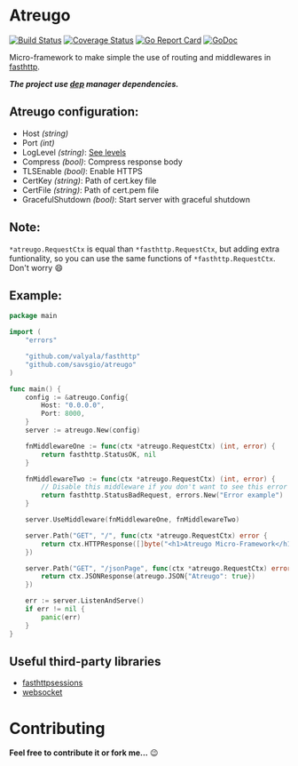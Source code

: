 Atreugo
=======

[![Build Status](https://travis-ci.org/savsgio/atreugo.svg?branch=master)](https://travis-ci.org/savsgio/atreugo)
[![Coverage Status](https://coveralls.io/repos/github/savsgio/atreugo/badge.svg?branch=master)](https://coveralls.io/github/savsgio/atreugo?branch=master)
[![Go Report Card](https://goreportcard.com/badge/github.com/savsgio/atreugo)](https://goreportcard.com/report/github.com/savsgio/atreugo)
[![GoDoc](https://godoc.org/github.com/savsgio/atreugo?status.svg)](https://godoc.org/github.com/savsgio/atreugo)

Micro-framework to make simple the use of routing and middlewares in [fasthttp](https://github.com/valyala/fasthttp).

***The project use [dep](https://golang.github.io/dep/) manager dependencies.***

## Atreugo configuration:

- Host *(string)*
- Port *(int)*
- LogLevel *(string)*: [See levels](https://github.com/savsgio/go-logger/blob/master/README.md)
- Compress *(bool)*:  Compress response body
- TLSEnable *(bool)*:  Enable HTTPS
- CertKey *(string)*: Path of cert.key file
- CertFile *(string)*: Path of cert.pem file
- GracefulShutdown *(bool)*: Start server with graceful shutdown

## Note:
`*atreugo.RequestCtx` is equal than `*fasthttp.RequestCtx`, but adding extra funtionality, so you can use
the same functions of `*fasthttp.RequestCtx`. Don't worry :smile:

## Example:

```go
package main

import (
	"errors"

	"github.com/valyala/fasthttp"
	"github.com/savsgio/atreugo"
)

func main() {
	config := &atreugo.Config{
		Host: "0.0.0.0",
		Port: 8000,
	}
	server := atreugo.New(config)

	fnMiddlewareOne := func(ctx *atreugo.RequestCtx) (int, error) {
		return fasthttp.StatusOK, nil
	}

	fnMiddlewareTwo := func(ctx *atreugo.RequestCtx) (int, error) {
		// Disable this middleware if you don't want to see this error
		return fasthttp.StatusBadRequest, errors.New("Error example")
	}

	server.UseMiddleware(fnMiddlewareOne, fnMiddlewareTwo)

	server.Path("GET", "/", func(ctx *atreugo.RequestCtx) error {
		return ctx.HTTPResponse([]byte("<h1>Atreugo Micro-Framework</h1>"))
	})

	server.Path("GET", "/jsonPage", func(ctx *atreugo.RequestCtx) error {
		return ctx.JSONResponse(atreugo.JSON{"Atreugo": true})
	})

	err := server.ListenAndServe()
	if err != nil {
		panic(err)
	}
}

```

## Useful third-party libraries

- [fasthttpsessions](https://github.com/phachon/fasthttpsession)
- [websocket](https://github.com/fasthttp/websocket)

Contributing
============

**Feel free to contribute it or fork me...** :wink:
